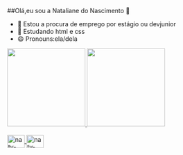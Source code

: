 ##Olá,eu sou a Nataliane do Nascimento 👋

- 🔭 Estou a procura de emprego por estágio ou devjunior
- 🌱 Estudando html e css
- 😄 Pronouns:ela/dela

<div>
  <a href="https://beacons.ai/natalianedonascimento">
  <img height="180em" src="https://github-readme-stats.vercel.app/api?username=natalianedonascimento&show_icons=true&theme=dark&include_all_commits=true&count_private=true"/> 
  <img height="180em" src="https://github-readme-stats.vercel.app/api/top-langs/?username=natalianedonascimento&layout=compact&langs_count=16&theme=dark"/> 
</div>


<div style="display:inline_block"></br>
   <img align="center" alt="naty-html" height="30" width="40" src="https://cdn.jsdelivr.net/gh/devicons/devicon/icons/css3/css3-original-wordmark.svg" />
   <img align="center" alt="naty-html" height="30" width="40" src="https://cdn.jsdelivr.net/gh/devicons/devicon/icons/html5/html5-original-wordmark.svg" />
</div>

##


        
          
      
